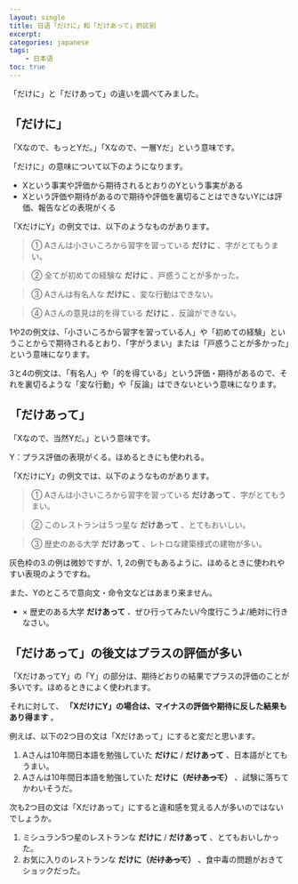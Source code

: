 ```yaml
---
layout: single
title: 日语「だけに」和「だけあって」的区别
excerpt:
categories: japanese
tags:
    - 日本语
toc: true
---
```


「だけに」と「だけあって」の違いを調べてみました。

## 「だけに」

「Xなので、もっとYだ。」「Xなので、一層Yだ」という意味です。

「だけに」の意味について以下のようになります。

- Xという事実や評価から期待されるとおりのYという事実がある  
- Xという評価や期待があるので期待や評価を裏切ることはできないYには評価、報告などの表現がくる

「XだけにY」の例文では、以下のようなものがあります。

> ① Aさんは小さいころから習字を習っている **だけに** 、字がとてもうまい。

> ② 全てが初めての経験な **だけに** 、戸惑うことが多かった。

> ③ Aさんは有名人な **だけに** 、変な行動はできない。

> ④ Aさんの意見は的を得ている **だけに** 、反論ができない。

1や2の例文は、「小さいころから習字を習っている人」や「初めての経験」ということからで期待されるとおり、「字がうまい」または「戸惑うことが多かった」という意味になります。

3と4の例文は、「有名人」や「的を得ている」という評価・期待があるので、それを裏切るような「変な行動」や「反論」はできないという意味になります。

## 「だけあって」

「Xなので、当然Yだ。」という意味です。

Y：プラス評価の表現がくる。ほめるときにも使われる。

「XだけにY」の例文では、以下のようなものがあります。

> ① Aさんは小さいころから習字を習っている **だけあって** 、字がとてもうまい。

> ② このレストランは５つ星な **だけあって** 、とてもおいしい。

> ③ 歴史のある大学 **だけあって** 、レトロな建築様式の建物が多い。

灰色枠の3.の例は微妙ですが、1, 2の例でもあるように、ほめるときに使われやすい表現のようですね。

また、Yのところで意向文・命令文などはあまり来ません。

* × 歴史のある大学 **だけあって** 、ぜひ行ってみたい/今度行こうよ/絶対に行きなさい。

## 「だけあって」の後文はプラスの評価が多い

「XだけあってY」の「Y」の部分は、期待どおりの結果でプラスの評価のことが多いです。ほめるときによく使われます。

それに対して、 **「XだけにY」の場合は、マイナスの評価や期待に反した結果もあり得ます** 。

例えば、以下の2つ目の文は「Xだけあって」にすると変だと思います。

1. Aさんは10年間日本語を勉強していた **だけに** / **だけあって** 、日本語がとてもうまい。
2. Aさんは10年間日本語を勉強していた **だけに（~~だけあって~~）** 、試験に落ちてかわいそうだ。

次も2つ目の文は「Xだけあって」にすると違和感を覚える人が多いのではないでしょうか。

1. ミシュラン5つ星のレストランな **だけに** / **だけあって** 、とてもおいしかった。
2. お気に入りのレストランな **だけに（~~だけあって~~）** 、食中毒の問題がおきてショックだった。
